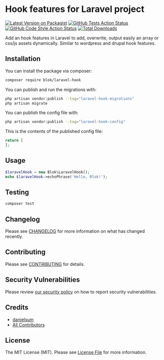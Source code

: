 # Hook features for Laravel project

[![Latest Version on Packagist](https://img.shields.io/packagist/v/blok/laravel-hook.svg?style=flat-square)](https://packagist.org/packages/blok/laravel-hook)
[![GitHub Tests Action Status](https://img.shields.io/github/workflow/status/blok/laravel-hook/run-tests?label=tests)](https://github.com/blok/laravel-hook/actions?query=workflow%3Arun-tests+branch%3Amain)
[![GitHub Code Style Action Status](https://img.shields.io/github/workflow/status/blok/laravel-hook/Check%20&%20fix%20styling?label=code%20style)](https://github.com/blok/laravel-hook/actions?query=workflow%3A"Check+%26+fix+styling"+branch%3Amain)
[![Total Downloads](https://img.shields.io/packagist/dt/blok/laravel-hook.svg?style=flat-square)](https://packagist.org/packages/blok/laravel-hook)

Add an hook features in Laravel to add, overwrite, output easily an array or css/js assets dynamically. Similar to wordpress and drupal hook features.

## Installation

You can install the package via composer:

```bash
composer require blok/laravel-hook
```

You can publish and run the migrations with:

```bash
php artisan vendor:publish --tag="laravel-hook-migrations"
php artisan migrate
```

You can publish the config file with:

```bash
php artisan vendor:publish --tag="laravel-hook-config"
```

This is the contents of the published config file:

```php
return [
];
```

## Usage

```php
$laravelHook = new Blok\LaravelHook();
echo $laravelHook->echoPhrase('Hello, Blok!');
```

## Testing

```bash
composer test
```

## Changelog

Please see [CHANGELOG](CHANGELOG.md) for more information on what has changed recently.

## Contributing

Please see [CONTRIBUTING](.github/CONTRIBUTING.md) for details.

## Security Vulnerabilities

Please review [our security policy](../../security/policy) on how to report security vulnerabilities.

## Credits

- [danielsum](https://github.com/dansum)
- [All Contributors](../../contributors)

## License

The MIT License (MIT). Please see [License File](LICENSE.md) for more information.
